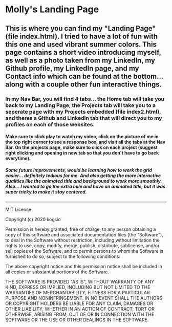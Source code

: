 # Molly's Landing Page

## This is where you can find my "Landing Page" (file index.html). I tried to have a lot of fun with this one and used vibrant summer colors. This page contains a short video introducing myself, as well as a photo taken from my LinkedIn, my Github profile, my LinkedIn page, and my Contact info which can be found at the bottom... along with a couple other fun interactive things.

### In my Nav Bar, you will find 4 tabs... the Home tab will take you back to my Landing Page, the Projects tab will take you to a seperate page with my Projects embedded (file index2.html), and theres a Github and LinkedIn tab that will direct you to my profiles on each of those websites. 

####  Make sure to click play to watch my video, click on the picture of me in the top right corner to see a response box, and visit all the tabs at the Nav Bar. On the projects page, make sure to click on each project (suggest right clicking and opening in new tab so that you don't have to go back everytime).

##### Some future improvements, would be learning how to work the grid easier... definitely tedious for me. And also getting the more interactive qualities like the animated title and background to work more smoothly. Also... I wanted to go the extra mile and have an animated title, but it was super tricky to make it stay centered. 

- - - - - - - - - - - - - - - - - - - - - - - - - - - - - - - - - - - - - - - - 
MIT License

Copyright (c) 2020 kogsio

Permission is hereby granted, free of charge, to any person obtaining a copy
of this software and associated documentation files (the "Software"), to deal
in the Software without restriction, including without limitation the rights
to use, copy, modify, merge, publish, distribute, sublicense, and/or sell
copies of the Software, and to permit persons to whom the Software is
furnished to do so, subject to the following conditions:

The above copyright notice and this permission notice shall be included in all
copies or substantial portions of the Software.

THE SOFTWARE IS PROVIDED "AS IS", WITHOUT WARRANTY OF ANY KIND, EXPRESS OR
IMPLIED, INCLUDING BUT NOT LIMITED TO THE WARRANTIES OF MERCHANTABILITY,
FITNESS FOR A PARTICULAR PURPOSE AND NONINFRINGEMENT. IN NO EVENT SHALL THE
AUTHORS OR COPYRIGHT HOLDERS BE LIABLE FOR ANY CLAIM, DAMAGES OR OTHER
LIABILITY, WHETHER IN AN ACTION OF CONTRACT, TORT OR OTHERWISE, ARISING FROM,
OUT OF OR IN CONNECTION WITH THE SOFTWARE OR THE USE OR OTHER DEALINGS IN THE
SOFTWARE.
